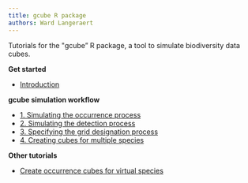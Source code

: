 ```yaml
---
title: gcube R package
authors: Ward Langeraert
---
```


Tutorials for the "gcube” R package, a tool to simulate biodiversity data cubes.

**Get started**
- [Introduction](https://b-cubed-eu.github.io/gcube/)

**gcube simulation workflow**
- [1. Simulating the occurrence process](https://b-cubed-eu.github.io/gcube/articles/occurrence-process.html)
- [2. Simulating the detection process](https://b-cubed-eu.github.io/gcube/articles/detection-process.html)
- [3. Specifying the grid designation process](https://b-cubed-eu.github.io/gcube/articles/grid-designation-process.html)
- [4. Creating cubes for multiple species](https://b-cubed-eu.github.io/gcube/articles/multi_species_approach.html)

**Other tutorials**
- [Create occurrence cubes for virtual species](https://b-cubed-eu.github.io/gcube/articles/cube-for-virtual-species.html)
